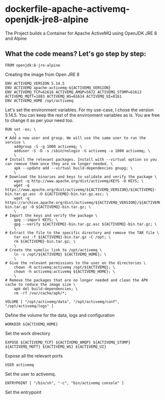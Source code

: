 # dockerfile-apache-activemq-openjdk-jre8-alpine
The Project builds a Container for Apache ActiveMQ using OpenJDK JRE 8 and Alpine

## What the code means? Let's go step by step:

```
FROM openjdk:8-jre-alpine
```
Creating the image from Open JRE 8

```
ENV ACTIVEMQ_VERSION 5.14.5
ENV ACTIVEMQ apache-activemq-${ACTIVEMQ_VERSION}
ENV ACTIVEMQ_TCP=61616 ACTIVEMQ_AMQP=5672 ACTIVEMQ_STOMP=61613 ACTIVEMQ_MQTT=1883 ACTIVEMQ_WS=61614 ACTIVEMQ_UI=8161
ENV ACTIVEMQ_HOME /opt/activemq
```
Let's set the environment variables. For my use-case, I chose the version 5.14.5. You can keep the rest of the environment variables as is. You are free to change it as per your need too.

```
RUN set -ex; \
    \
# Add a new user and group. We will use the same user to run the service \
    addgroup -S -g 1000 activemq; \
    adduser -S -D -s /sbin/nologin -G activemq -u 1000 activemq; \
    \
# Install the relevant packages. Install with --virtual option so you can remove them once they are no longer needed. \
    apk --update add --virtual build-dependencies gnupg; \
    \
# Download the binaries and keys to validate and verify the package \
    wget -q http://www.apache.org/dist/activemq/KEYS -O KEYS; \
    wget -q https://www.apache.org/dist/activemq/${ACTIVEMQ_VERSION}/${ACTIVEMQ}-bin.tar.gz.asc -O ${ACTIVEMQ}-bin.tar.gz.asc; \
    wget -q https://archive.apache.org/dist/activemq/${ACTIVEMQ_VERSION}/${ACTIVEMQ}-bin.tar.gz -O ${ACTIVEMQ}-bin.tar.gz; \
    \
# Import the keys and verify the package \
    gpg --import KEYS; \
    gpg --verify ${ACTIVEMQ}-bin.tar.gz.asc ${ACTIVEMQ}-bin.tar.gz; \
    \
# Extract the file to the specific directory and remove the TAR file \
    tar xvz -f ${ACTIVEMQ}-bin.tar.gz -C /opt; \
    rm ${ACTIVEMQ}-bin.tar.gz; \
    \
# Create the symolic link to /opt/activemq \
    ln -s /opt/${ACTIVEMQ} ${ACTIVEMQ_HOME}; \
    \
# Give the relevant permissions to the user on the directories \
    chown -R activemq:activemq /opt/${ACTIVEMQ}; \
    chown -h activemq:activemq ${ACTIVEMQ_HOME}; \
    \
# Remove the packages that are no longer needed and clean the APK cache to reduce the image size \
    apk del build-dependencies; \
    rm -rf /var/cache/apk/*;
```

```
VOLUME [ "/opt/activemq/data", "/opt/activemq/conf", "/opt/activemq/logs" ]
```
Define the volume for the data, logs and configuration

```
WORKDIR ${ACTIVEMQ_HOME}
```
Set the work directory

```
EXPOSE ${ACTIVEMQ_TCP} ${ACTIVEMQ_AMQP} ${ACTIVEMQ_STOMP} ${ACTIVEMQ_MQTT} ${ACTIVEMQ_WS} ${ACTIVEMQ_UI}
```
Expose all the relevant ports

```
USER activemq
```
Set the user to activemq. 

```
ENTRYPOINT [ "/bin/sh", "-c", "bin/activemq console" ]
```
Set the entrypoint
